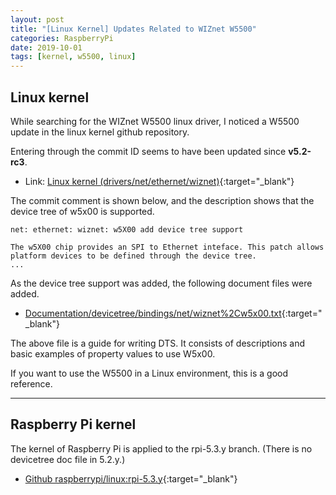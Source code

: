 ```yaml
---
layout: post
title: "[Linux Kernel] Updates Related to WIZnet W5500"
categories: RaspberryPi
date: 2019-10-01
tags: [kernel, w5500, linux]
---
```


## Linux kernel

While searching for the WIZnet W5500 linux driver, I noticed a W5500 update in the linux kernel github repository.

Entering through the commit ID seems to have been updated since **v5.2-rc3**.

- Link: [Linux kernel (drivers/net/ethernet/wiznet)](https://github.com/torvalds/linux/tree/master/drivers/net/ethernet/wiznet){:target="\_blank"}

The commit comment is shown below, and the description shows that the device tree of w5x00 is supported.

```
net: ethernet: wiznet: w5X00 add device tree support

The w5X00 chip provides an SPI to Ethernet inteface. This patch allows
platform devices to be defined through the device tree.
...
```

As the device tree support was added, the following document files were added.

- [Documentation/devicetree/bindings/net/wiznet%2Cw5x00.txt](https://github.com/torvalds/linux/blob/master/Documentation/devicetree/bindings/net/wiznet%2Cw5x00.txt){:target="\_blank"}

The above file is a guide for writing DTS. It consists of descriptions and basic examples of property values to use W5x00.

If you want to use the W5500 in a Linux environment, this is a good reference.

---

## Raspberry Pi kernel

The kernel of Raspberry Pi is applied to the rpi-5.3.y branch. (There is no devicetree doc file in 5.2.y.)

- [Github raspberrypi/linux:rpi-5.3.y](https://github.com/raspberrypi/linux/tree/rpi-5.3.y){:target="\_blank"}
